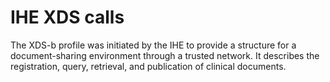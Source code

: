 # IHE XDS calls

The XDS-b profile was initiated by the IHE to provide a structure for a document-sharing environment through a trusted network. It describes the registration, query, retrieval, and publication of clinical documents.







